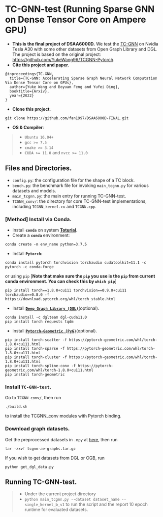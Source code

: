 # TC-GNN-test (Running Sparse GNN on Dense Tensor Core on Ampere GPU)

+ **This is the final project of DSAA6000D.** We test the [TC-GNN](https://arxiv.org/abs/2112.02052) on Nvidia Tesla A30 with some other datasets from Open Graph Library and DGL. The project is based on the original project: https://github.com/YukeWang96/TCGNN-Pytorch.
+ **Cite this project and [paper](https://arxiv.org/abs/2112.02052).**
```
@inproceedings{TC-GNN,
  title={TC-GNN: Accelerating Sparse Graph Neural Network Computation Via Dense Tensor Core on GPUs},
  author={Yuke Wang and Boyuan Feng and Yufei Ding},
  booktitle={Arxiv},
  year={2022}
}
```

+ **Clone this project**.
```
git clone https://github.com/fan1997/DSAA6000D-FINAL.git
```

+ **OS & Compiler**: 
> + `Ubuntu 16.04+`
> + `gcc >= 7.5`
> + `cmake >= 3.14`
> + `CUDA >= 11.0` and `nvcc >= 11.0`

## Files and Directories.
+ `config.py`: the configuration file for the shape of a TC block.
+ `bench.py`: the benchmark file for invoking `main_tcgnn.py` for various datasets and models.
+ `main_tcgnn.py`: the main entry for running TC-GNN-test.
+ `TCGNN_conv/`: the directory for core TC-GNN-test implementations, including `TCGNN_kernel.cu` and `TCGNN.cpp`.

### [**Method**] Install via Conda.
+ Install **`conda`** on system **[Toturial](https://www.digitalocean.com/community/tutorials/how-to-install-anaconda-on-ubuntu-18-04-quickstart)**.
+ Create a **`conda`** environment: 
```
conda create -n env_name python=3.7.5
```
+ Install **`Pytorch`**: 
```
conda install pytorch torchvision torchaudio cudatoolkit=11.1 -c pytorch -c conda-forge
```
or using `pip` [**Note that make sure the `pip` you use is the `pip` from current conda environment. You can check this by `which pip`**]
```
pip install torch==1.8.0+cu111 torchvision==0.9.0+cu111 torchaudio==0.8.0 -f https://download.pytorch.org/whl/torch_stable.html
```
+ Install [**`Deep Graph Library (DGL)`**](https://github.com/dmlc/dgl)(optional).
```
conda install -c dglteam dgl-cuda11.0
pip install torch requests tqdm
```

+ Install [**`Pytorch-Geometric (PyG)`**](https://github.com/rusty1s/pytorch_geometric)(optional).
```
pip install torch-scatter -f https://pytorch-geometric.com/whl/torch-1.8.0+cu111.html
pip install torch-sparse -f https://pytorch-geometric.com/whl/torch-1.8.0+cu111.html
pip install torch-cluster -f https://pytorch-geometric.com/whl/torch-1.8.0+cu111.html
pip install torch-spline-conv -f https://pytorch-geometric.com/whl/torch-1.8.0+cu111.html
pip install torch-geometric
```

### Install **`TC-GNN-test`**.
Go to `TCGNN_conv/`, then run
```
./build.sh
```
to install the TCGNN_conv modules with Pytorch binding. 


### Download graph datasets.
Get the preprocessed datasets in `.npy` at [here](https://storage.googleapis.com/graph_dataset/tcgnn-ae-graphs.tar.gz), 
then run
```
tar -zxvf tcgnn-ae-graphs.tar.gz
```

If you wish to get datasets from DGL or OGB, 
run

```
python get_dgl_data.py
```

## Running **TC-GNN-test**.
> +  Under the current project directory 
> + `python main_tcgnn.py --dataset dataset_name --single_kernel_b_v1` to run the script and the report 10 epoch runtime for evaluated datasets. 

